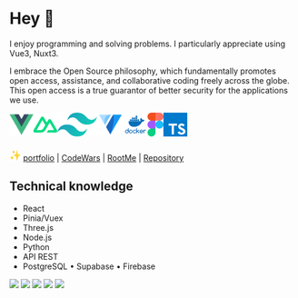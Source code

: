 # Hey 👋

I enjoy programming and solving problems. I particularly appreciate using Vue3, Nuxt3.

I embrace the Open Source philosophy, which fundamentally promotes open access, assistance, and collaborative coding freely across the globe. This open access is a true guarantor of better security for the applications we use. 


<a href="https://vuejs.org/" target="_blank"> <img align="left" src="vue3.png" alt="pytorch" height="42px"/></a>
<a href="https://nuxt.com/" target="_blank"> <img align="left" src="nuxt33.png" alt="pytorch" height="42px"/></a>
<a href="https://tailwindcss.com/" target="_blank"> <img align="left" src="tailwindcss.png" alt="pytorch" height="42px"/></a>
<a href="https://vuetifyjs.com/en/" target="_blank"> <img align="left" src="vuetify.png" alt="pytorch" height="42px"/></a>
<a href="http://docker.com/" target="_blank"> <img align="left" src="docker.png" alt="pytorch" height="42px"/></a>
<a href="https://www.figma.com/" target="_blank"> <img align="left" src="figma.png" alt="pytorch" height="42px"/></a>
<a href="https://www.typescriptlang.org/" target="_blank"> <img align="left" src="ts.png" alt="pytorch" height="42px"/></a>

<br>
<br>
<br>

<img src="512etoil.gif" alt="etoiles" width="20px" /> [portfolio](https://rouh.opensive.fr) | [CodeWars](https://www.codewars.com/users/Huor97) | [RootMe](https://www.root-me.org/rouh?lang=fr#d448dc8023e26641552040420a82df75) | [Repository](https://github.com/Huor97?tab=repositories)


## Technical knowledge
- React
- Pinia/Vuex
- Three.js
- Node.js
- Python
- API REST
- PostgreSQL • Supabase • Firebase


![](http://github-profile-summary-cards.vercel.app/api/cards/profile-details?username=huor97&theme=algolia)
![](http://github-profile-summary-cards.vercel.app/api/cards/repos-per-language?username=huor97&theme=algolia)
![](http://github-profile-summary-cards.vercel.app/api/cards/most-commit-language?username=huor97&theme=algolia)
![](http://github-profile-summary-cards.vercel.app/api/cards/stats?username=huor97&theme=algolia)
![](http://github-profile-summary-cards.vercel.app/api/cards/productive-time?username=huor97&theme=algolia&utcOffset=8)

